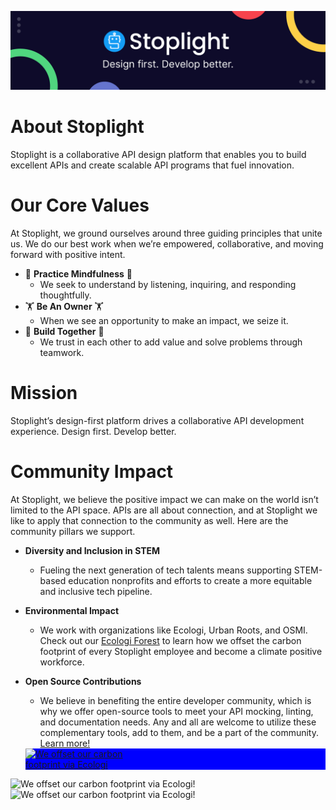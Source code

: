 ![](./assets/Sales-LinkedIn-Banner-1.png)

# About Stoplight
Stoplight is a collaborative API design platform that enables you to build excellent APIs and create scalable API programs that fuel innovation.
# Our Core Values
At Stoplight, we ground ourselves around three guiding principles that unite us. We do our best work when we’re empowered, collaborative, and moving forward with positive intent.

*  🧘 **Practice Mindfulness** 🧘
    *  We seek to understand by listening, inquiring, and responding thoughtfully.
*  🏋️ **Be An Owner** 🏋️
    *  When we see an opportunity to make an impact, we seize it.
*  👷 **Build Together** 👷
    *  We trust in each other to add value and solve problems through teamwork.

# Mission

Stoplight’s design-first platform drives a collaborative API development experience. Design first. Develop better.
# Community Impact

At Stoplight, we believe the positive impact we can make on the world isn’t limited to the API space. APIs are all about connection, and at Stoplight we like to apply that connection to the community as well. Here are the community pillars we support.

* **Diversity and Inclusion in STEM**
    * Fueling the next generation of tech talents means supporting STEM-based education nonprofits and efforts to create a more equitable and inclusive tech pipeline.
* **Environmental Impact**
    * We work with organizations like Ecologi, Urban Roots, and OSMI. Check out our [Ecologi Forest](https://ecologi.com/stoplightinc) to learn how we offset the carbon footprint of every Stoplight employee and become a climate positive workforce.
* **Open Source Contributions**
    * We believe in benefiting the entire developer community, which is why we offer open-source tools to meet your API mocking, linting, and documentation needs. Any and all are welcome to utilize these complementary tools, add to them, and be a part of the community. [Learn more!](https://stoplight.io/open-source/)


    <div style="background-color: blue;"><a href="https://ecologi.com/stoplightinc?r=5db9f5263b387200179a1d3d" target="_blank" rel="noopener noreferrer" title="View our Ecologi profile" style="width:200px;display:inline-block;">  <img alt="We offset our carbon footprint via Ecologi" src="https://api.ecologi.com/badges/cpw/5db9f5263b387200179a1d3d?black=true&landscape=true" style="width:200px;" /></a></div>

![We offset our carbon footprint via Ecologi!](https://api.ecologi.com/badges/cpw/5db9f5263b387200179a1d3d?green=true&landscape=true#gh-light-mode-only)
![We offset our carbon footprint via Ecologi!](https://api.ecologi.com/badges/cpw/5db9f5263b387200179a1d3d?white=true&landscape=true#gh-dark-mode-only)